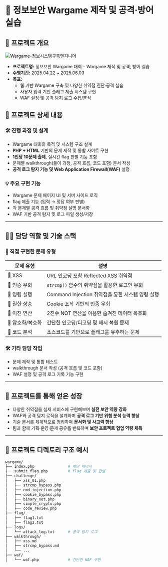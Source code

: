 # 🎯 정보보안 Wargame 제작 및 공격·방어 실습

## 📌 프로젝트 개요

![Wargame-정보시스템구축엔지니어](https://github.com/user-attachments/assets/69ac6398-e01e-457c-9f38-ed8bd1c57720)

- **프로젝트명:** 정보보안 Wargame 대회 – Wargame 제작 및 공격, 방어 실습
- **수행기간:** 2025.04.22 ~ 2025.06.03
- **목표:**
  - 웹 기반 Wargame 구축 및 다양한 취약점 진단·공격 실습
  - 사용자 입력 기반 플래그 제출 시스템 구현
  - WAF 설정 및 공격 탐지 로그 수집/분석

## 🧩 프로젝트 상세 내용

### 🛠 진행 과정 및 설계

- Wargame 대회의 목적 및 시스템 구조 설계
- **PHP + HTML** 기반의 문제 제작 및 통합 사이트 구현
- **1인당 10문제 출제**, 실시간 flag 판별 기능 포함
- 문제별 walkthrough(풀이 과정, 공격 흐름, 코드 포함) 문서 작성
- **공격 로그 탐지 기능 및 Web Application Firewall(WAF)** 설정

### 💡 주요 구현 기능

- Wargame 문제 페이지 UI 및 서버 사이드 로직
- flag 제출 기능 (입력 → 정답 여부 판별)
- 각 문제별 공격 흐름 및 취약점 설명 문서화
- WAF 기반 공격 탐지 및 로그 파일 생성/저장

---

## 🧑‍💻 담당 역할 및 기술 스택

### 🔧 직접 구현한 문제 유형

| 문제 유형 | 설명 |
|-----------|------|
| 🔸 XSS | URL 인코딩 포함 Reflected XSS 취약점 |
| 🔸 인증 우회 | `strcmp()` 함수의 취약점을 활용한 로그인 우회 |
| 🔸 명령 실행 | Command Injection 취약점을 통한 시스템 명령 실행 |
| 🔸 권한 상승 | Cookie 조작 기반의 인증 우회 |
| 🔸 이진 연산 | 2진수 NOT 연산을 이용한 숨겨진 데이터 복호화 |
| 🔸 암호화/복호화 | 간단한 인코딩/디코딩 및 해시 복원 문제 |
| 🔸 코드 분석 | 소스코드를 기반으로 플래그를 유추하는 문제 |

### 🛠 기타 담당 작업

- 문제 제작 및 통합 테스트
- walkthrough 문서 작성 (공격 흐름 및 코드 포함)
- WAF 설정 및 공격 로그 기록 기능 구현

---

## 🧠 프로젝트를 통해 얻은 성장

- 다양한 취약점을 실제 서비스에 구현해보며 **실전 보안 역량 강화**
- WAF와 공격 탐지 로직을 설계하며 **공격 로그 기반 위협 분석 능력 향상**
- 기술 문서를 체계적으로 정리하며 **문서화 및 사고력 향상**
- 팀과 함께 기획·운영·문제 공유를 반복하며 **보안 프로젝트 협업 역량 체득**

---

## 📁 프로젝트 디렉토리 구조 예시

```bash
wargame/
├── index.php               # 메인 페이지
├── submit_flag.php         # flag 제출 및 판별
├── challenge/
│   ├── xss_01.php
│   ├── strcmp_bypass.php
│   ├── cmd_injection.php
│   ├── cookie_bypass.php
│   ├── binary_not.php
│   ├── simple_crypto.php
│   ├── code_review.php
├── flag/
│   ├── flag1.txt
│   ├── flag2.txt
├── logs/
│   └── attack_log.txt      # 공격 탐지 로그
├── walkthrough/
│   ├── xss.md
│   ├── strcmp_bypass.md
│   └── ...
├── waf/
│   └── waf.php             # 간단한 WAF 구현

